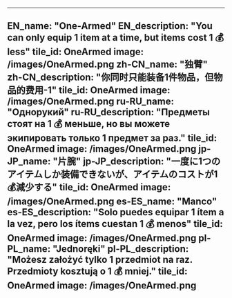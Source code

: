 ---

EN_name: "One-Armed"
EN_description: "You can only equip 1 item at a time, but items cost 1 💰 less"
tile_id: OneArmed
image: /images/OneArmed.png
zh-CN_name: "独臂"
zh-CN_description: "你同时只能装备1件物品，但物品的费用-1"
tile_id: OneArmed
image: /images/OneArmed.png
ru-RU_name: "Однорукий"
ru-RU_description: "Предметы стоят на 1 💰 меньше, но вы можете экипировать только 1 предмет за раз."
tile_id: OneArmed
image: /images/OneArmed.png
jp-JP_name: "片腕"
jp-JP_description: "一度に1つのアイテムしか装備できないが、アイテムのコストが1💰減少する"
tile_id: OneArmed
image: /images/OneArmed.png
es-ES_name: "Manco"
es-ES_description: "Solo puedes equipar 1 ítem a la vez, pero los ítems cuestan 1 💰 menos"
tile_id: OneArmed
image: /images/OneArmed.png
pl-PL_name: "Jednoręki"
pl-PL_description: "Możesz założyć tylko 1 przedmiot na raz. Przedmioty kosztują o 1 💰 mniej."
tile_id: OneArmed
image: /images/OneArmed.png
---